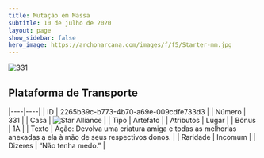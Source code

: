 ```yaml
---
title: Mutação em Massa
subtitle: 10 de julho de 2020
layout: page
show_sidebar: false
hero_image: https://archonarcana.com/images/f/f5/Starter-mm.jpg
---
```


![331](https://cdn.keyforgegame.com/media/card_front/pt/479_331_9WXGMPF33C8C_pt.png)

## Plataforma de Transporte

|----|----|
| ID | 2265b39c-b773-4b70-a69e-009cdfe733d3 |
| Número | 331 |
| Casa | ![Star Alliance](https://archonarcana.com/images/thumb/7/7d/Star_Alliance.png/22px-Star_Alliance.png "Aliança Estelar") |
| Tipo | Artefato |
| Atributos | Lugar |
| Bônus | 1A |
| Texto | Ação: Devolva uma criatura amiga e todas as melhorias anexadas a ela à mão de seus respectivos donos. |
| Raridade | Incomum |
| Dizeres | “Não tenha medo.” |
